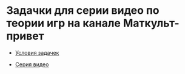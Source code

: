 # Задачки для серии видео по теории игр на канале Маткульт-привет


* [Условия задачек](https://github.com/bdemeshev/tiger_video_complement_2021-07-11/raw/main/tiger_video_complement_2021-07-11.pdf)

* [Серия видео](https://www.youtube.com/watch?v=vYMN0h45-Wk)